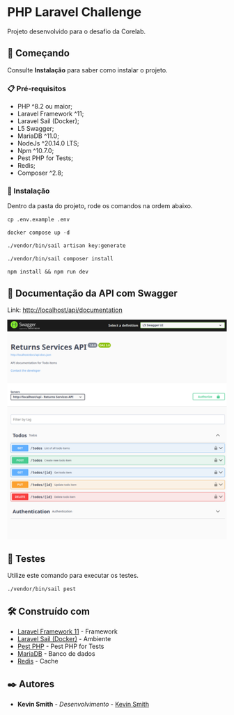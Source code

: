 # PHP Laravel Challenge

Projeto desenvolvido para o desafio da Corelab.

## 🚀 Começando

Consulte **Instalação** para saber como instalar o projeto.

### 📋 Pré-requisitos

- PHP ^8.2 ou maior;
- Laravel Framework ^11;
- Laravel Sail (Docker);
- L5 Swagger;
- MariaDB ^11.0;
- NodeJs ^20.14.0 LTS;
- Npm ^10.7.0;
- Pest PHP for Tests;
- Redis;
- Composer ^2.8;

### 🔧 Instalação

Dentro da pasta do projeto, rode os comandos na ordem abaixo.

```
cp .env.example .env
```

```
docker compose up -d
```

```
./vendor/bin/sail artisan key:generate
```

```
./vendor/bin/sail composer install
```

```
npm install && npm run dev
```

## 📝 Documentação da API com Swagger

Link: [http://localhost/api/documentation](http://localhost/api/documentation)


<img src="./public/swagger.png" alt="Swagger">

## 🧪 Testes

Utilize este comando para executar os testes.

```
./vendor/bin/sail pest
```

## 🛠️ Construído com

- [Laravel Framework 11](https://laravel.com/) - Framework
- [Laravel Sail (Docker)](https://laravel.com/docs/11.x/sail) - Ambiente
- [Pest PHP](https://pestphp.com/docs/plugins/laravel) - Pest PHP for Tests
- [MariaDB](https://mariadb.org/) - Banco de dados
- [Redis](https://redis.io/) - Cache

## ✒️ Autores

- **Kevin Smith** - _Desenvolvimento_ - [Kevin Smith](https://github.com/kevinsmitth)
